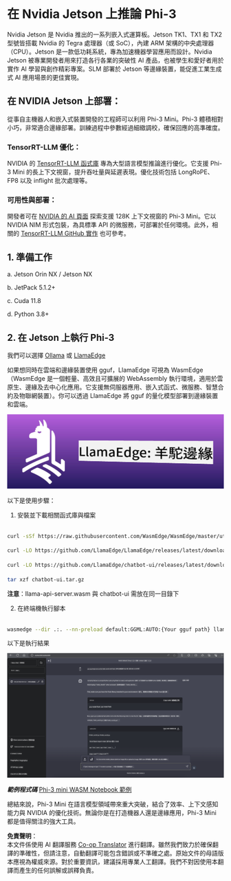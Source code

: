 <!--
CO_OP_TRANSLATOR_METADATA:
{
  "original_hash": "be4101a30d98e95a71d42c276e8bcd37",
  "translation_date": "2025-07-16T20:40:16+00:00",
  "source_file": "md/01.Introduction/03/Jetson_Inference.md",
  "language_code": "tw"
}
-->
# **在 Nvidia Jetson 上推論 Phi-3**

Nvidia Jetson 是 Nvidia 推出的一系列嵌入式運算板。Jetson TK1、TX1 和 TX2 型號皆搭載 Nvidia 的 Tegra 處理器（或 SoC），內建 ARM 架構的中央處理器（CPU）。Jetson 是一款低功耗系統，專為加速機器學習應用而設計。Nvidia Jetson 被專業開發者用來打造各行各業的突破性 AI 產品，也被學生和愛好者用於實作 AI 學習與創作精彩專案。SLM 部署於 Jetson 等邊緣裝置，能促進工業生成式 AI 應用場景的更佳實現。

## 在 NVIDIA Jetson 上部署：
從事自主機器人和嵌入式裝置開發的工程師可以利用 Phi-3 Mini。Phi-3 體積相對小巧，非常適合邊緣部署。訓練過程中參數經過細緻調校，確保回應的高準確度。

### TensorRT-LLM 優化：
NVIDIA 的 [TensorRT-LLM 函式庫](https://github.com/NVIDIA/TensorRT-LLM?WT.mc_id=aiml-138114-kinfeylo) 專為大型語言模型推論進行優化。它支援 Phi-3 Mini 的長上下文視窗，提升吞吐量與延遲表現。優化技術包括 LongRoPE、FP8 以及 inflight 批次處理等。

### 可用性與部署：
開發者可在 [NVIDIA 的 AI 頁面](https://www.nvidia.com/en-us/ai-data-science/generative-ai/) 探索支援 128K 上下文視窗的 Phi-3 Mini。它以 NVIDIA NIM 形式包裝，為具標準 API 的微服務，可部署於任何環境。此外，相關的 [TensorRT-LLM GitHub 實作](https://github.com/NVIDIA/TensorRT-LLM) 也可參考。

## **1. 準備工作**

a. Jetson Orin NX / Jetson NX

b. JetPack 5.1.2+

c. Cuda 11.8

d. Python 3.8+

## **2. 在 Jetson 上執行 Phi-3**

我們可以選擇 [Ollama](https://ollama.com) 或 [LlamaEdge](https://llamaedge.com)

如果想同時在雲端和邊緣裝置使用 gguf，LlamaEdge 可視為 WasmEdge（WasmEdge 是一個輕量、高效且可擴展的 WebAssembly 執行環境，適用於雲原生、邊緣及去中心化應用。它支援無伺服器應用、嵌入式函式、微服務、智慧合約及物聯網裝置）。你可以透過 LlamaEdge 將 gguf 的量化模型部署到邊緣裝置和雲端。

![llamaedge](../../../../../translated_images/llamaedge.e9d6ff96dff11cf729d0c895601ffb284d46998dd44022f5a3ebd3745c91e7db.tw.jpg)

以下是使用步驟：

1. 安裝並下載相關函式庫與檔案

```bash

curl -sSf https://raw.githubusercontent.com/WasmEdge/WasmEdge/master/utils/install.sh | bash -s -- --plugin wasi_nn-ggml

curl -LO https://github.com/LlamaEdge/LlamaEdge/releases/latest/download/llama-api-server.wasm

curl -LO https://github.com/LlamaEdge/chatbot-ui/releases/latest/download/chatbot-ui.tar.gz

tar xzf chatbot-ui.tar.gz

```

**注意**：llama-api-server.wasm 與 chatbot-ui 需放在同一目錄下

2. 在終端機執行腳本

```bash

wasmedge --dir .:. --nn-preload default:GGML:AUTO:{Your gguf path} llama-api-server.wasm -p phi-3-chat

```

以下是執行結果

![llamaedgerun](../../../../../translated_images/llamaedgerun.bed921516c9a821cf23486eee46e18241c442f862976040c2681b36b905125a6.tw.png)

***範例程式碼*** [Phi-3 mini WASM Notebook 範例](https://github.com/Azure-Samples/Phi-3MiniSamples/tree/main/wasm)

總結來說，Phi-3 Mini 在語言模型領域帶來重大突破，結合了效率、上下文感知能力與 NVIDIA 的優化技術。無論你是在打造機器人還是邊緣應用，Phi-3 Mini 都是值得關注的強大工具。

**免責聲明**：  
本文件係使用 AI 翻譯服務 [Co-op Translator](https://github.com/Azure/co-op-translator) 進行翻譯。雖然我們致力於確保翻譯的準確性，但請注意，自動翻譯可能包含錯誤或不準確之處。原始文件的母語版本應視為權威來源。對於重要資訊，建議採用專業人工翻譯。我們不對因使用本翻譯而產生的任何誤解或誤釋負責。